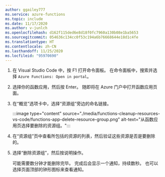 ```yaml
---
author: ggailey777
ms.service: azure-functions
ms.topic: include
ms.date: 11/17/2020
ms.author: v-junlch
ms.openlocfilehash: d162f115ded6e8d18f0fc7960a130b08e1ba5653
ms.sourcegitcommit: 054636c134cc0f53c194a6b76668644e18d1c4fe
ms.translationtype: HT
ms.contentlocale: zh-CN
ms.lasthandoff: 11/25/2020
ms.locfileid: "95970690"
---
```

1. 在 Visual Studio Code 中，按 F1 打开命令面板<kbd></kbd>。 在命令面板中，搜索并选择 `Azure Functions: Open in portal`。

1. 选择你的函数应用，然后按 Enter<kbd></kbd>。 随即将在 Azure 门户中打开函数应用页面。

1. 在“概览”选项卡中，选择“资源组”旁边的命名链接。

   :::image type="content" source="./media/functions-cleanup-resources-vs-code/functions-app-delete-resource-group.png" alt-text="从函数应用页选择要删除的资源组。":::

1. 在“资源组”页中查看所包括的资源的列表，然后验证这些资源是否是要删除的。
 
1. 选择“删除资源组”，然后按说明操作。

   可能需要数分钟才能删除完毕。 完成后会显示一个通知，持续数秒。 也可以选择页面顶部的钟形图标来查看通知。

